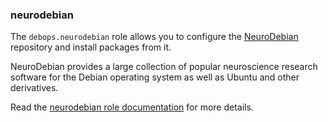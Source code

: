 ### neurodebian

The `debops.neurodebian` role allows you to configure the
[NeuroDebian](http://neuro.debian.net/) repository and install packages
from it.

NeuroDebian provides a large collection of popular neuroscience research
software for the Debian operating system as well as Ubuntu and other
derivatives.

Read the [neurodebian role documentation](https://docs.debops.org/en/master/ansible/roles/neurodebian/) for more details.
